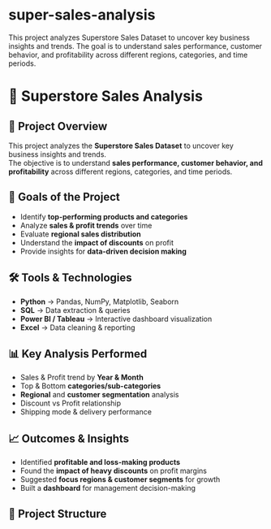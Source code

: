# super-sales-analysis
This project analyzes Superstore Sales Dataset to uncover key business insights and trends. The goal is to understand sales performance, customer behavior, and profitability across different regions, categories, and time periods.
# 🛒 Superstore Sales Analysis  

## 📌 Project Overview  
This project analyzes the **Superstore Sales Dataset** to uncover key business insights and trends.  
The objective is to understand **sales performance, customer behavior, and profitability** across different regions, categories, and time periods.  

## 🎯 Goals of the Project  
- Identify **top-performing products and categories**  
- Analyze **sales & profit trends** over time  
- Evaluate **regional sales distribution**  
- Understand the **impact of discounts** on profit  
- Provide insights for **data-driven decision making**  

## 🛠 Tools & Technologies  
- **Python** → Pandas, NumPy, Matplotlib, Seaborn  
- **SQL** → Data extraction & queries  
- **Power BI / Tableau** → Interactive dashboard visualization  
- **Excel** → Data cleaning & reporting  

## 📊 Key Analysis Performed  
- Sales & Profit trend by **Year & Month**  
- Top & Bottom **categories/sub-categories**  
- **Regional** and **customer segmentation** analysis  
- Discount vs Profit relationship  
- Shipping mode & delivery performance  

## 📈 Outcomes & Insights  
- Identified **profitable and loss-making products**  
- Found the **impact of heavy discounts** on profit margins  
- Suggested **focus regions & customer segments** for growth  
- Built a **dashboard** for management decision-making  

## 📂 Project Structure  

